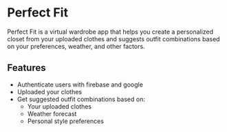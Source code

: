# Perfect Fit

Perfect Fit is a virtual wardrobe app that helps you create a personalized closet from your uploaded clothes and suggests outfit combinations based on your preferences, weather, and other factors.

## Features

- Authenticate users with firebase and google
- Uploaded your clothes
- Get suggested outfit combinations based on:
  - Your uploaded clothes
  - Weather forecast
  - Personal style preferences
